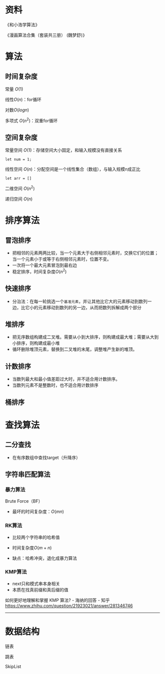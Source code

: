 # 资料

《和小浩学算法》

《漫画算法合集（套装共三册） (魏梦舒)》



# 算法

## 时间复杂度

常量 $O(1)$

线性$O(n)$：for循环

对数$O(logn)$

多项式 $O(n^2)$：双重for循环

## 空间复杂度

常量空间  $O(1)$：存储空间大小固定，和输入规模没有直接关系

```
let num = 1;
```

线性空间  $O(n)$：分配空间是一个线性集合（数组），与输入规模n成正比

```
let arr = []
```

二维空间  $O(n^2)$

递归空间 $O(n)$



# 排序算法

## 冒泡排序

- 把相邻的元素两两比较，当一个元素大于右侧相邻元素时，交换它们的位置；当一个元素小于或等于右侧相邻元素时，位置不变。
- 一次将一个最大元素冒泡到最右边
- 稳定排序，时间复杂度$O(n^2)$

## 快速排序

- 分治法：在每一轮挑选一个`基准元素`，并让其他比它大的元素移动到数列一边，比它小的元素移动到数列的另一边，从而把数列拆解成两个部分

## 堆排序

- 把无序数组构建成二叉堆。需要从小到大排序，则构建成最大堆；需要从大到小排序，则构建成最小堆
- 循环删除堆顶元素，替换到二叉堆的末尾，调整堆产生新的堆顶。

## 计数排序

- 当数列最大和最小值差距过大时，并不适合用计数排序。
- 当数列元素不是整数时，也不适合用计数排序

## 桶排序



# 查找算法

## 二分查找

- 在有序数组中查找target（升降序）

## 字符串匹配算法

### 暴力算法 

Brute Force（BF）

- 最坏的时间复杂度：$O(mn)$

### RK算法

- 比较两个字符串的哈希值

- 时间复杂度$O(m+n)$
- 缺点：哈希冲突，退化成暴力算法

### KMP算法

- next只和模式串本身相关
- 本质在找真前缀和真后缀的值



如何更好地理解和掌握 KMP 算法? - 海纳的回答 - 知乎 https://www.zhihu.com/question/21923021/answer/281346746



---

# 数据结构

链表

跳表

SkipList


